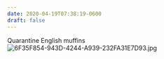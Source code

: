 ```yaml
---
date: 2020-04-19T07:38:19-0600
draft: false
---
```




Quarantine English muffins ![6F35F854-943D-4244-A939-232FA31E7D93.jpg](https://ianwhitney.micro.blog/uploads/2020/9bfdde8121.jpg)



